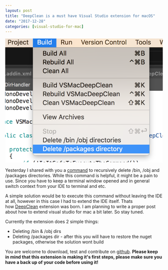 ```yaml
---
layout: post
title: "DeepClean is a must have Visual Studio extension for macOS"
date: "2017-12-28"
categories: [visual-studio-for-mac]
---
```

![](/images/2017-12-28-deepclean-vs-for-macos-extension/1.png)

Yesterday I shared with you a [command](https://smellyc0de.wordpress.com/2017/12/27/quickly-delete-bin-obj-and-packages-directories-under-a-net-solution/) to recursively delete /bin, /obj and /packages directories. While this command is helpful, it might be a pain to use. Since you have to keep a terminal window opened and in general switch context from your IDE to terminal and etc.

A simple solution would be to execute this command without leaving the IDE at all, however in this case I had to extend the IDE itself. Thats how [DeepClean](https://github.com/yuv4ik/vsmacdeepclean) extension was born. I am planning to write a proper post about how to extend visual studio for mac a bit later. So stay tuned.

Currently the extension does 2 simple things:
- Deleting /bin & /obj dirs
- Deleting /packages dir - after this you will have to restore the nuget packages, otherwise the solution wont build

You are welcome to download, test and contribute on [github](https://github.com/yuv4ik/vsmacdeepclean). **Please keep in mind that this extension is making it's first steps, please make sure you have a back up of your code before using it!**
